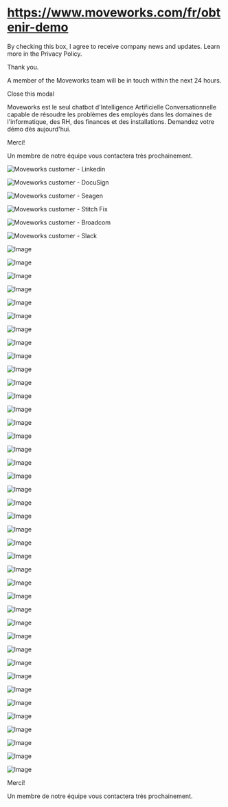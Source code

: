 # https://www.moveworks.com/fr/obtenir-demo

By checking this box, I agree to receive company news and updates. Learn more in the Privacy Policy.

Thank you.

A member of the Moveworks team will be in touch within the next 24 hours.



  Close this modal
  


Moveworks est le seul chatbot d'Intelligence Artificielle Conversationnelle capable de résoudre les problèmes des employés dans les domaines de l'informatique, des RH, des finances et des installations. Demandez votre démo dès aujourd'hui.

Merci!

Un membre de notre équipe vous contactera très prochainement.

![Moveworks customer - Linkedin](https://www.moveworks.com/hubfs/img/clients/logos/sized/linkedin.svg?noresize)

![Moveworks customer - DocuSign](https://www.moveworks.com/hubfs/docusign-1.svg?noresize)

![Moveworks customer - Seagen](https://www.moveworks.com/hubfs/seagen_color.svg?noresize)

![Moveworks customer - Stitch Fix](https://www.moveworks.com/hubfs/img/clients/logos/sized/stitch-fix.svg?noresize)

![Moveworks customer - Broadcom](https://www.moveworks.com/hubfs/img/clients/logos/sized/broadcom.svg?noresize)

![Moveworks customer - Slack](https://www.moveworks.com/hubfs/img/clients/logos/sized/slack.svg?noresize)

![Image](https://www.moveworks.ai/hubfs/img/integrations/mark-only/freshservice-1.svg)

![Image](https://www.moveworks.ai/hubfs/img/integrations/mark-only/google-drive-logo.svg)

![Image](https://www.moveworks.ai/hubfs/img/integrations/mark-only/GoogleHangoutsChat.png)

![Image](https://www.moveworks.ai/hubfs/guru-icon.png)

![Image](https://www.moveworks.com/hubfs/img/integrations/mark-only/jamf.svg)

![Image](https://www.moveworks.ai/hubfs/img/integrations/mark-only/Jira_IconOnly.svg)

![Image](https://www.moveworks.ai/hubfs/img/integrations/mark-only/microsoft-windows-22.svg)

![Image](https://www.moveworks.ai/hubfs/img/integrations/mark-only/microsoft-exchange-bug.svg)

![Image](https://www.moveworks.ai/hubfs/img/integrations/mark-only/microsoft-sytem-center.svg)

![Image](https://www.moveworks.ai/hubfs/img/integrations/mark-only/microsoft-teams.svg)

![Image](https://www.moveworks.ai/hubfs/img/integrations/mark-only/microsoft-office-365.svg)

![Image](https://www.moveworks.ai/hubfs/img/integrations/mark-only/officespace-logo-bug.svg)

![Image](https://www.moveworks.com/hubfs/img/integrations/mark-only/okta.svg)

![Image](https://www.moveworks.ai/hubfs/img/integrations/mark-only/sailpoint-bug.svg)

![Image](https://www.moveworks.ai/hubfs/img/integrations/mark-only/microsoft-sharepoint-bug.svg)

![Image](https://www.moveworks.ai/hubfs/img/integrations/mark-only/skype.svg)

![Image](https://www.moveworks.ai/hubfs/img/integrations/mark-only/slack-bug-1.svg)

![Image](https://www.moveworks.ai/hubfs/img/integrations/mark-only/symantec-bug.svg)

![Image](https://www.moveworks.ai/hubfs/img/integrations/mark-only/workato-icon.svg)

![Image](https://www.moveworks.ai/hubfs/zendesk.svg)

![Image](https://www.moveworks.ai/hubfs/img/integrations/mark-only/freshservice-1.svg)

![Image](https://www.moveworks.ai/hubfs/img/integrations/mark-only/google-drive-logo.svg)

![Image](https://www.moveworks.ai/hubfs/img/integrations/mark-only/GoogleHangoutsChat.png)

![Image](https://www.moveworks.ai/hubfs/guru-icon.png)

![Image](https://www.moveworks.com/hubfs/img/integrations/mark-only/jamf.svg)

![Image](https://www.moveworks.ai/hubfs/img/integrations/mark-only/Jira_IconOnly.svg)

![Image](https://www.moveworks.ai/hubfs/img/integrations/mark-only/microsoft-windows-22.svg)

![Image](https://www.moveworks.ai/hubfs/img/integrations/mark-only/microsoft-exchange-bug.svg)

![Image](https://www.moveworks.ai/hubfs/img/integrations/mark-only/microsoft-sytem-center.svg)

![Image](https://www.moveworks.ai/hubfs/img/integrations/mark-only/microsoft-teams.svg)

![Image](https://www.moveworks.ai/hubfs/img/integrations/mark-only/microsoft-office-365.svg)

![Image](https://www.moveworks.ai/hubfs/img/integrations/mark-only/officespace-logo-bug.svg)

![Image](https://www.moveworks.com/hubfs/img/integrations/mark-only/okta.svg)

![Image](https://www.moveworks.ai/hubfs/img/integrations/mark-only/sailpoint-bug.svg)

![Image](https://www.moveworks.ai/hubfs/img/integrations/mark-only/microsoft-sharepoint-bug.svg)

![Image](https://www.moveworks.ai/hubfs/img/integrations/mark-only/skype.svg)

![Image](https://www.moveworks.ai/hubfs/img/integrations/mark-only/slack-bug-1.svg)

![Image](https://www.moveworks.ai/hubfs/img/integrations/mark-only/symantec-bug.svg)

![Image](https://www.moveworks.ai/hubfs/img/integrations/mark-only/workato-icon.svg)

![Image](https://www.moveworks.ai/hubfs/zendesk.svg)

Merci!

Un membre de notre équipe vous contactera très prochainement.

